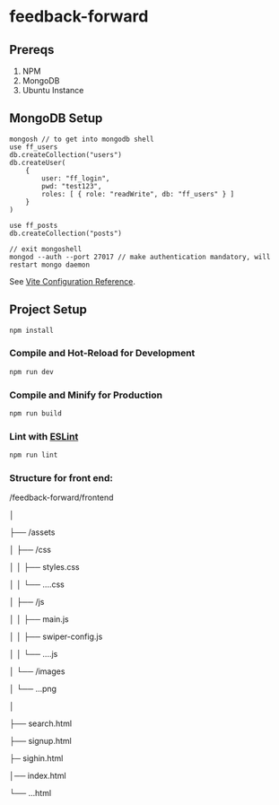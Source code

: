 # feedback-forward
## Prereqs
1. NPM
2. MongoDB
3. Ubuntu Instance

## MongoDB Setup
```
mongosh // to get into mongodb shell
use ff_users
db.createCollection("users")
db.createUser(
    {
        user: "ff_login",
        pwd: "test123",
        roles: [ { role: "readWrite", db: "ff_users" } ] 
    }
)

use ff_posts
db.createCollection("posts")

// exit mongoshell
mongod --auth --port 27017 // make authentication mandatory, will restart mongo daemon
```

See [Vite Configuration Reference](https://vitejs.dev/config/).

## Project Setup

```sh
npm install
```

### Compile and Hot-Reload for Development

```sh
npm run dev
```

### Compile and Minify for Production

```sh
npm run build
```

### Lint with [ESLint](https://eslint.org/)

```sh
npm run lint
```

### Structure for front end:

/feedback-forward/frontend 

│ 

├── /assets 

│   ├── /css 

│   │   ├── styles.css 

│   │   └── ....css 

│   ├── /js 

│   │   ├── main.js 

│   │   ├── swiper-config.js 

│   │   └── ....js 

│   └── /images 

│       └── ...png 

│ 

├── search.html 

├── signup.html 

├─ sighin.html 

│── index.html 

└── ...html 